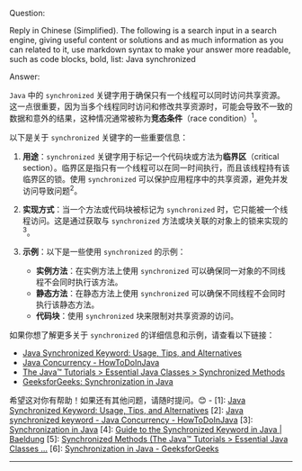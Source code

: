 Question:

Reply in Chinese (Simplified).
The following is a search input in a search engine, giving useful content or solutions and as much information as you can related to it, use markdown syntax to make your answer more readable, such as code blocks, bold, list:
Java synchronized

Answer:

`Java` 中的 `synchronized` 关键字用于确保只有一个线程可以同时访问共享资源。这一点很重要，因为当多个线程同时访问和修改共享资源时，可能会导致不一致的数据和意外的结果，这种情况通常被称为**竞态条件**（race condition）<sup>1</sup>。

以下是关于 `synchronized` 关键字的一些重要信息：

1. **用途**：`synchronized` 关键字用于标记一个代码块或方法为**临界区**（critical section）。临界区是指只有一个线程可以在同一时间执行，而且该线程持有该临界区的锁。使用 `synchronized` 可以保护应用程序中的共享资源，避免并发访问导致问题<sup>2</sup>。

2. **实现方式**：当一个方法或代码块被标记为 `synchronized` 时，它只能被一个线程访问。这是通过获取与 `synchronized` 方法或块关联的对象上的锁来实现的<sup>3</sup>。

3. **示例**：以下是一些使用 `synchronized` 的示例：
    - **实例方法**：在实例方法上使用 `synchronized` 可以确保同一对象的不同线程不会同时执行该方法。
    - **静态方法**：在静态方法上使用 `synchronized` 可以确保不同线程不会同时执行该静态方法。
    - **代码块**：使用 `synchronized` 块来限制对共享资源的访问。

如果你想了解更多关于 `synchronized` 的详细信息和示例，请查看以下链接：
- [Java Synchronized Keyword: Usage, Tips, and Alternatives](https://ioflood.com/blog/java-synchronized/)
- [Java Concurrency - HowToDoInJava](https://howtodoinjava.com/java/keywords/java-synchronized/)
- [The Java™ Tutorials > Essential Java Classes > Synchronized Methods](https://docs.oracle.com/javase/tutorial/essential/concurrency/syncmeth.html)
- [GeeksforGeeks: Synchronization in Java](https://www.geeksforgeeks.org/synchronization-in-java/)

希望这对你有帮助！如果还有其他问题，请随时提问。😊
\-
\[1]: [Java Synchronized Keyword: Usage, Tips, and Alternatives](https://ioflood.com/blog/java-synchronized/)
\[2]: [Java synchronized keyword - Java Concurrency - HowToDoInJava](https://howtodoinjava.com/java/keywords/java-synchronized/)
\[3]: [Synchronization in Java](https://www.prepbytes.com/blog/java/synchronization-in-java/)
\[4]: [Guide to the Synchronized Keyword in Java | Baeldung](https://www.baeldung.com/java-synchronized)
\[5]: [Synchronized Methods (The Java™ Tutorials > Essential Java Classes ...](https://docs.oracle.com/javase/tutorial/essential/concurrency/syncmeth.html)
\[6]: [Synchronization in Java - GeeksforGeeks](https://www.geeksforgeeks.org/synchronization-in-java/)

<hr/>

